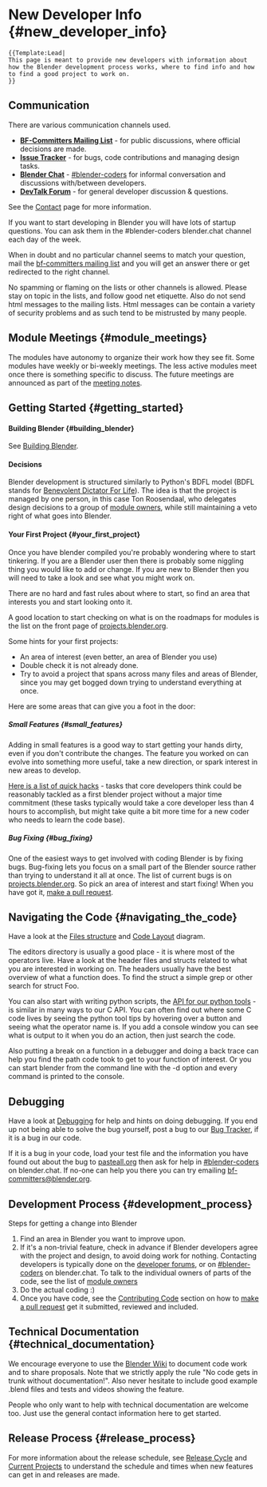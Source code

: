 <!-- Auto-conversion test using pandoc, no edits -->

New Developer Info {#new_developer_info}
==================

```{=mediawiki}
{{Template:Lead|
This page is meant to provide new developers with information about how the Blender development process works, where to find info and how to find a good project to work on.
}}
```
Communication
-------------

There are various communication channels used.

-   [**BF-Committers Mailing
    List**](http://lists.blender.org/mailman/listinfo/bf-committers) -
    for public discussions, where official decisions are made.
-   [**Issue Tracker**](https://projects.blender.org/) - for bugs, code
    contributions and managing design tasks.
-   [**Blender Chat**](https://blender.chat/) -
    [\#blender-coders](https://blender.chat/channel/blender-coders) for
    informal conversation and discussions with/between developers.
-   [**DevTalk Forum**](https://devtalk.blender.org) - for general
    developer discussion & questions.

See the [Contact](Contact "wikilink") page for more information.

If you want to start developing in Blender you will have lots of startup
questions. You can ask them in the \#blender-coders blender.chat channel
each day of the week.

When in doubt and no particular channel seems to match your question,
mail the [bf-committers mailing
list](http://lists.blender.org/mailman/listinfo/bf-committers) and you
will get an answer there or get redirected to the right channel.

No spamming or flaming on the lists or other channels is allowed. Please
stay on topic in the lists, and follow good net etiquette. Also do not
send html messages to the mailing lists. Html messages can be contain a
variety of security problems and as such tend to be mistrusted by many
people.

Module Meetings {#module_meetings}
---------------

The modules have autonomy to organize their work how they see fit. Some
modules have weekly or bi-weekly meetings. The less active modules meet
once there is something specific to discuss. The future meetings are
announced as part of the [meeting
notes](https://devtalk.blender.org/tag/meeting).

Getting Started {#getting_started}
---------------

#### Building Blender {#building_blender}

See [Building Blender](Building_Blender "wikilink").

#### Decisions

Blender development is structured similarly to Python\'s BDFL model
(BDFL stands for [Benevolent Dictator For
Life](http://en.wikipedia.org/wiki/Benevolent_Dictator_for_Life)). The
idea is that the project is managed by one person, in this case Ton
Roosendaal, who delegates design decisions to a group of [module
owners](Modules "wikilink"), while still maintaining a veto right of
what goes into Blender.

#### Your First Project {#your_first_project}

Once you have blender compiled you\'re probably wondering where to start
tinkering. If you are a Blender user then there is probably some
niggling thing you would like to add or change. If you are new to
Blender then you will need to take a look and see what you might work
on.

There are no hard and fast rules about where to start, so find an area
that interests you and start looking onto it.

A good location to start checking on what is on the roadmaps for modules
is the list on the front page of
[projects.blender.org](https://projects.blender.org/).

Some hints for your first projects:

-   An area of interest (even better, an area of Blender you use)
-   Double check it is not already done.
-   Try to avoid a project that spans across many files and areas of
    Blender, since you may get bogged down trying to understand
    everything at once.

Here are some areas that can give you a foot in the door:

##### Small Features {#small_features}

Adding in small features is a good way to start getting your hands
dirty, even if you don\'t contribute the changes. The feature you worked
on can evolve into something more useful, take a new direction, or spark
interest in new areas to develop.

[Here is a list of quick
hacks](https://projects.blender.org/blender/blender/issues?labels=302) -
tasks that core developers think could be reasonably tackled as a first
blender project without a major time commitment (these tasks typically
would take a core developer less than 4 hours to accomplish, but might
take quite a bit more time for a new coder who needs to learn the code
base).

##### Bug Fixing {#bug_fixing}

One of the easiest ways to get involved with coding Blender is by fixing
bugs. Bug-fixing lets you focus on a small part of the Blender source
rather than trying to understand it all at once. The list of current
bugs is on [projects.blender.org](http://projects.blender.org). So pick
an area of interest and start fixing! When you have got it, [make a pull
request](Tools/CodeReview "wikilink").

Navigating the Code {#navigating_the_code}
-------------------

Have a look at the [Files structure](Source/File_Structure "wikilink")
and [Code Layout](http://www.blender.org/bf/codelayout.jpg) diagram.

The editors directory is usually a good place - it is where most of the
operators live. Have a look at the header files and structs related to
what you are interested in working on. The headers usually have the best
overview of what a function does. To find the struct a simple grep or
other search for struct Foo.

You can also start with writing python scripts, the [API for our python
tools](https://docs.blender.org/api/master/) - is similar in many ways
to our C API. You can often find out where some C code lives by seeing
the python tool tips by hovering over a button and seeing what the
operator name is. If you add a console window you can see what is output
to it when you do an action, then just search the code.

Also putting a break on a function in a debugger and doing a back trace
can help you find the path code took to get to your function of
interest. Or you can start blender from the command line with the -d
option and every command is printed to the console.

Debugging
---------

Have a look at [Debugging](Tools/Debugging "wikilink") for help and
hints on doing debugging. If you end up not being able to solve the bug
yourself, post a bug to our [Bug
Tracker](https://projects.blender.org/blender/Blender/issues), if it is
a bug in our code.

If it is a bug in your code, load your test file and the information you
have found out about the bug to [pasteall.org](http://www.pasteall.org)
then ask for help in
[\#blender-coders](https://blender.chat/channel/blender-coders) on
blender.chat. If no-one can help you there you can try emailing
[bf-committers\@blender.org](http://lists.blender.org/mailman/listinfo/bf-committers).

Development Process {#development_process}
-------------------

Steps for getting a change into Blender

1.  Find an area in Blender you want to improve upon.
2.  If it\'s a non-trivial feature, check in advance if Blender
    developers agree with the project and design, to avoid doing work
    for nothing. Contacting developers is typically done on the
    [developer forums](https://devtalk.blender.org), or on
    [\#blender-coders](https://blender.chat/channel/blender-coders) on
    blender.chat. To talk to the individual owners of parts of the code,
    see the list of [module owners](Modules "wikilink")
3.  Do the actual coding :)
4.  Once you have code, see the [Contributing
    Code](Process/Contributing_Code "wikilink") section on how to [make
    a pull request](Tools/CodeReview "wikilink") get it submitted,
    reviewed and included.

Technical Documentation {#technical_documentation}
-----------------------

We encourage everyone to use the [Blender Wiki](http://wiki.blender.org)
to document code work and to share proposals. Note that we strictly
apply the rule \"No code gets in trunk without documentation!\". Also
never hesitate to include good example .blend files and tests and videos
showing the feature.

People who only want to help with technical documentation are welcome
too. Just use the general contact information here to get started.

Release Process {#release_process}
---------------

For more information about the release schedule, see [Release
Cycle](Process/Release_Cycle "wikilink") and [Current
Projects](Dev:Projects "wikilink") to understand the schedule and times
when new features can get in and releases are made.
